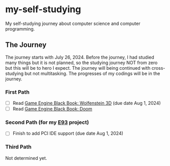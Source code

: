 # my-self-studying
My self-studying journey about computer science and computer programming.

## The Journey
The journey starts with July 26, 2024. Before the journey, I had studied many things but it is not planned, so the studying journey NOT from zero but this will be to hero I expect. The journey will being continued with cross-studying but not multitasking. The progresses of my codings will be in the journey.

### First Path

- [ ] Read [Game Engine Black Book: Wolfenstein 3D](https://github.com/fabiensanglard/gebbwolf3) (due date Aug 1, 2024)
- [ ] Read [Game Engine Black Book: Doom](https://github.com/fabiensanglard/gebbdoom)

### Second Path (for my [E93](https://github.com/eersoy93/E93) project)

- [ ] Finish to add PCI IDE support (due date Aug 1, 2024)

### Third Path

Not determined yet.
